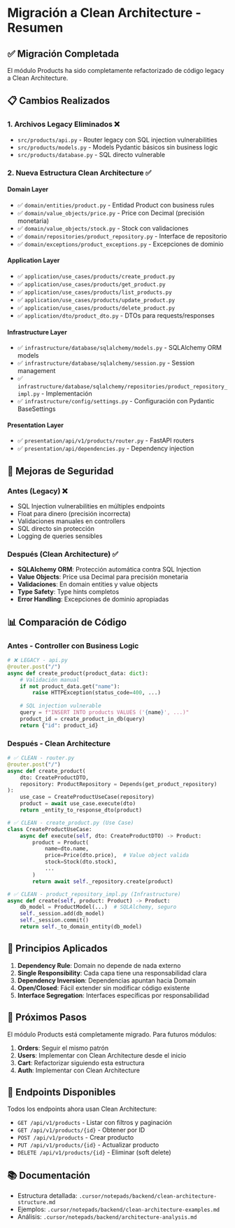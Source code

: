 # Migración a Clean Architecture - Resumen

## ✅ Migración Completada

El módulo Products ha sido completamente refactorizado de código legacy a Clean Architecture.

## 📋 Cambios Realizados

### 1. Archivos Legacy Eliminados ❌

- `src/products/api.py` - Router legacy con SQL injection vulnerabilities
- `src/products/models.py` - Models Pydantic básicos sin business logic
- `src/products/database.py` - SQL directo vulnerable

### 2. Nueva Estructura Clean Architecture ✅

#### Domain Layer
- ✅ `domain/entities/product.py` - Entidad Product con business rules
- ✅ `domain/value_objects/price.py` - Price con Decimal (precisión monetaria)
- ✅ `domain/value_objects/stock.py` - Stock con validaciones
- ✅ `domain/repositories/product_repository.py` - Interface de repositorio
- ✅ `domain/exceptions/product_exceptions.py` - Excepciones de dominio

#### Application Layer
- ✅ `application/use_cases/products/create_product.py`
- ✅ `application/use_cases/products/get_product.py`
- ✅ `application/use_cases/products/list_products.py`
- ✅ `application/use_cases/products/update_product.py`
- ✅ `application/use_cases/products/delete_product.py`
- ✅ `application/dto/product_dto.py` - DTOs para requests/responses

#### Infrastructure Layer
- ✅ `infrastructure/database/sqlalchemy/models.py` - SQLAlchemy ORM models
- ✅ `infrastructure/database/sqlalchemy/session.py` - Session management
- ✅ `infrastructure/database/sqlalchemy/repositories/product_repository_impl.py` - Implementación
- ✅ `infrastructure/config/settings.py` - Configuración con Pydantic BaseSettings

#### Presentation Layer
- ✅ `presentation/api/v1/products/router.py` - FastAPI routers
- ✅ `presentation/api/dependencies.py` - Dependency injection

## 🔐 Mejoras de Seguridad

### Antes (Legacy) ❌
- SQL Injection vulnerabilities en múltiples endpoints
- Float para dinero (precisión incorrecta)
- Validaciones manuales en controllers
- SQL directo sin protección
- Logging de queries sensibles

### Después (Clean Architecture) ✅
- **SQLAlchemy ORM**: Protección automática contra SQL Injection
- **Value Objects**: Price usa Decimal para precisión monetaria
- **Validaciones**: En domain entities y value objects
- **Type Safety**: Type hints completos
- **Error Handling**: Excepciones de dominio apropiadas

## 📊 Comparación de Código

### Antes - Controller con Business Logic
```python
# ❌ LEGACY - api.py
@router.post("/")
async def create_product(product_data: dict):
    # Validación manual
    if not product_data.get("name"):
        raise HTTPException(status_code=400, ...)
    
    # SQL injection vulnerable
    query = f"INSERT INTO products VALUES ('{name}', ...)"
    product_id = create_product_in_db(query)
    return {"id": product_id}
```

### Después - Clean Architecture
```python
# ✅ CLEAN - router.py
@router.post("/")
async def create_product(
    dto: CreateProductDTO,
    repository: ProductRepository = Depends(get_product_repository)
):
    use_case = CreateProductUseCase(repository)
    product = await use_case.execute(dto)
    return _entity_to_response_dto(product)

# ✅ CLEAN - create_product.py (Use Case)
class CreateProductUseCase:
    async def execute(self, dto: CreateProductDTO) -> Product:
        product = Product(
            name=dto.name,
            price=Price(dto.price),  # Value object valida
            stock=Stock(dto.stock),
            ...
        )
        return await self._repository.create(product)

# ✅ CLEAN - product_repository_impl.py (Infrastructure)
async def create(self, product: Product) -> Product:
    db_model = ProductModel(...)  # SQLAlchemy, seguro
    self._session.add(db_model)
    self._session.commit()
    return self._to_domain_entity(db_model)
```

## 🎯 Principios Aplicados

1. **Dependency Rule**: Domain no depende de nada externo
2. **Single Responsibility**: Cada capa tiene una responsabilidad clara
3. **Dependency Inversion**: Dependencias apuntan hacia Domain
4. **Open/Closed**: Fácil extender sin modificar código existente
5. **Interface Segregation**: Interfaces específicas por responsabilidad

## 📝 Próximos Pasos

El módulo Products está completamente migrado. Para futuros módulos:

1. **Orders**: Seguir el mismo patrón
2. **Users**: Implementar con Clean Architecture desde el inicio
3. **Cart**: Refactorizar siguiendo esta estructura
4. **Auth**: Implementar con Clean Architecture

## 🚀 Endpoints Disponibles

Todos los endpoints ahora usan Clean Architecture:

- `GET /api/v1/products` - Listar con filtros y paginación
- `GET /api/v1/products/{id}` - Obtener por ID
- `POST /api/v1/products` - Crear producto
- `PUT /api/v1/products/{id}` - Actualizar producto
- `DELETE /api/v1/products/{id}` - Eliminar (soft delete)

## 📚 Documentación

- Estructura detallada: `.cursor/notepads/backend/clean-architecture-structure.md`
- Ejemplos: `.cursor/notepads/backend/clean-architecture-examples.md`
- Análisis: `.cursor/notepads/backend/architecture-analysis.md`

